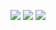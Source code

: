 <div align="center">
  
  [![](https://img.shields.io/badge/-choijoung1479@gmail.com-EA4335?style=for-the-badge&logo=Gmail&logoColor=fcfcfc)](mailto:choijoung1479@gmail.com)
  [![](https://dcbadge.vercel.app/api/shield/541524642662318080)](mailto:cheesesand)
  [![](https://img.shields.io/badge/"cheesesand_"-9146FF?style=for-the-badge&logo=Twitch&logoColor=fcfcfc)](https://www.twitch.tv/cheesesand_)
</div>
